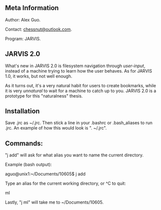 Meta Information
-------------------
Author: Alex Guo.

Contact: chessnut@outlook.com.

Program: JARVIS.

JARVIS 2.0
-------------

What's new in JARVIS 2.0 is filesystem navigation through _user-input_, instead of
a machine trying to learn how the user behaves. As for JARVIS 1.0, it works,
but not well enough.

As it turns out, it's a very natural habit for users to create
bookmarks, while it is very _unnatural_ to wait for a machine
to catch up to you. JARVIS 2.0 is a prototype for this "naturalness"
thesis.

Installation
-------------
Save .jrc as ~/.jrc. Then stick a line in your .bashrc or .bash_aliases to run .jrc.
An example of how this would look is ". ~/.jrc".

Commands:
----------
"j add" will ask for what alias you want to name the current directory.

Example (bash output):

aguo@unix1:~/Documents/10605$ j add

Type an alias for the current working directory, or ^C to quit:

ml


Lastly, "j ml" will take me to ~/Documents/10605.
